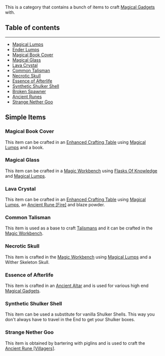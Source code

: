 This is a category that contains a bunch of items to craft [Magical Gadgets](https://github.com/Slimefun/Slimefun4/wiki/Magical-Gadgets) with.

## Table of contents

----

- [Magical Lumps](https://github.com/Slimefun/Slimefun4/wiki/Lumps)
- [Ender Lumps](https://github.com/Slimefun/Slimefun4/wiki/Lumps)
- [Magical Book Cover](https://github.com/Slimefun/Slimefun4/wiki/Magical-Items#Magical-Book-Cover)
- [Magical Glass](https://github.com/Slimefun/Slimefun4/wiki/Magical-Items#Magical-Glass)
- [Lava Crystal](https://github.com/Slimefun/Slimefun4/wiki/Magical-Items#Lava-Crystal)
- [Common Talisman](https://github.com/Slimefun/Slimefun4/wiki/Magical-Items#Common-Talisman)
- [Necrotic Skull](https://github.com/Slimefun/Slimefun4/wiki/Magical-Items#Necrotic-Skull)
- [Essence of Afterlife](https://github.com/Slimefun/Slimefun4/wiki/Magical-Items#Essence-of-Afterlife)
- [Synthetic Shulker Shell](https://github.com/Slimefun/Slimefun4/wiki/Magical-Items#Synthetic-Shulker-Shell)
- [Broken Spawner](https://github.com/Slimefun/Slimefun4/wiki/Broken-Spawner)
- [Ancient Runes](https://github.com/Slimefun/Slimefun4/wiki/Ancient-Runes)
- [Strange Nether Goo](https://github.com/Slimefun/Slimefun4/wiki/Magical-Items#Strange-Nether-Goo)

## Simple Items

### Magical Book Cover

This item can be crafted in an [Enhanced Crafting Table](https://github.com/Slimefun/Slimefun4/wiki/Enhanced-Crafting-Table) using [Magical Lumps](https://github.com/Slimefun/Slimefun4/wiki/Lumps) and a book.

### Magical Glass

This item can be crafted in a [Magic Workbench](https://github.com/Slimefun/Slimefun4/wiki/Magic-Workbench) using [Flasks Of Knowledge](https://github.com/Slimefun/Slimefun4/wiki/Flask-of-Knowledge) and [Magical Lumps](https://github.com/Slimefun/Slimefun4/wiki/Lumps).

### Lava Crystal

This item can be crafted in an [Enhanced Crafting Table](https://github.com/Slimefun/Slimefun4/wiki/Enhanced-Crafting-Table) using [Magical Lumps](https://github.com/Slimefun/Slimefun4/wiki/Lumps), an [Ancient Rune \[Fire\]]() and blaze powder.

### Common Talisman

This item is used as a base to craft [Talismans](https://github.com/Slimefun/Slimefun4/wiki/Talismans) and it can be crafted in the [Magic Workbench](https://github.com/Slimefun/Slimefun4/wiki/Magic-Workbench).

### Necrotic Skull

This item is crafted in the [Magic Workbench](https://github.com/Slimefun/Slimefun4/wiki/Magic-Workbench) using [Magical Lumps](https://github.com/Slimefun/Slimefun4/wiki/Lumps) and a Wither Skeleton Skull.

### Essence of Afterlife

This item is crafted in an [Ancient Altar](https://github.com/Slimefun/Slimefun4/wiki/Ancient-Altar) and is used for various high end [Magical Gadgets](https://github.com/Slimefun/Slimefun4/wiki/Magical-Gadgets).

### Synthetic Shulker Shell

This item can be used a substitute for vanilla Shulker Shells. This way you don't always have to travel in the End to get your Shulker boxes.

### Strange Nether Goo

This item is obtained by bartering with piglins and is used to craft the [Ancient Rune \[Villagers\]](https://github.com/Slimefun/Slimefun4/wiki/Ancient-Runes).
